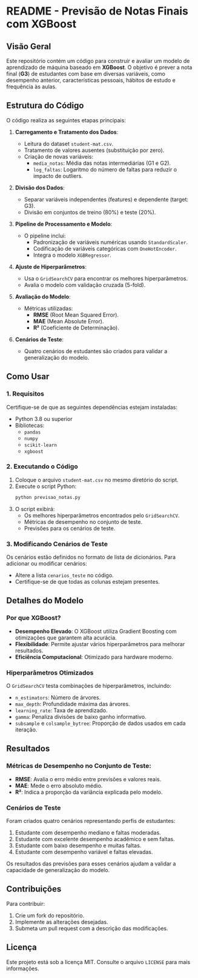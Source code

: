 
# README - Previsão de Notas Finais com XGBoost

## **Visão Geral**
Este repositório contém um código para construir e avaliar um modelo de aprendizado de máquina baseado em **XGBoost**. O objetivo é prever a nota final (**G3**) de estudantes com base em diversas variáveis, como desempenho anterior, características pessoais, hábitos de estudo e frequência às aulas.

## **Estrutura do Código**
O código realiza as seguintes etapas principais:

1. **Carregamento e Tratamento dos Dados**:
   - Leitura do dataset `student-mat.csv`.
   - Tratamento de valores ausentes (substituição por zero).
   - Criação de novas variáveis:
     - `media_notas`: Média das notas intermediárias (G1 e G2).
     - `log_faltas`: Logaritmo do número de faltas para reduzir o impacto de outliers.

2. **Divisão dos Dados**:
   - Separar variáveis independentes (features) e dependente (target: G3).
   - Divisão em conjuntos de treino (80%) e teste (20%).

3. **Pipeline de Processamento e Modelo**:
   - O pipeline inclui:
     - Padronização de variáveis numéricas usando `StandardScaler`.
     - Codificação de variáveis categóricas com `OneHotEncoder`.
     - Integra o modelo `XGBRegressor`.

4. **Ajuste de Hiperparâmetros**:
   - Usa o `GridSearchCV` para encontrar os melhores hiperparâmetros.
   - Avalia o modelo com validação cruzada (5-fold).

5. **Avaliação do Modelo**:
   - Métricas utilizadas:
     - **RMSE** (Root Mean Squared Error).
     - **MAE** (Mean Absolute Error).
     - **R²** (Coeficiente de Determinação).

6. **Cenários de Teste**:
   - Quatro cenários de estudantes são criados para validar a generalização do modelo.

## **Como Usar**

### **1. Requisitos**
Certifique-se de que as seguintes dependências estejam instaladas:
- Python 3.8 ou superior
- Bibliotecas:
  - `pandas`
  - `numpy`
  - `scikit-learn`
  - `xgboost`

### **2. Executando o Código**
1. Coloque o arquivo `student-mat.csv` no mesmo diretório do script.
2. Execute o script Python:
   ```bash
   python previsao_notas.py
   ```
3. O script exibirá:
   - Os melhores hiperparâmetros encontrados pelo `GridSearchCV`.
   - Métricas de desempenho no conjunto de teste.
   - Previsões para os cenários de teste.

### **3. Modificando Cenários de Teste**
Os cenários estão definidos no formato de lista de dicionários. Para adicionar ou modificar cenários:
- Altere a lista `cenarios_teste` no código.
- Certifique-se de que todas as colunas estejam presentes.

## **Detalhes do Modelo**

### **Por que XGBoost?**
- **Desempenho Elevado**: O XGBoost utiliza Gradient Boosting com otimizações que garantem alta acurácia.
- **Flexibilidade**: Permite ajustar vários hiperparâmetros para melhorar resultados.
- **Eficiência Computacional**: Otimizado para hardware moderno.

### **Hiperparâmetros Otimizados**
O `GridSearchCV` testa combinações de hiperparâmetros, incluindo:
- `n_estimators`: Número de árvores.
- `max_depth`: Profundidade máxima das árvores.
- `learning_rate`: Taxa de aprendizado.
- `gamma`: Penaliza divisões de baixo ganho informativo.
- `subsample` e `colsample_bytree`: Proporção de dados usados em cada iteração.

## **Resultados**
### **Métricas de Desempenho no Conjunto de Teste**:
- **RMSE**: Avalia o erro médio entre previsões e valores reais.
- **MAE**: Mede o erro absoluto médio.
- **R²**: Indica a proporção da variância explicada pelo modelo.

### **Cenários de Teste**
Foram criados quatro cenários representando perfis de estudantes:
1. Estudante com desempenho mediano e faltas moderadas.
2. Estudante com excelente desempenho acadêmico e sem faltas.
3. Estudante com baixo desempenho e muitas faltas.
4. Estudante com desempenho variável e faltas elevadas.

Os resultados das previsões para esses cenários ajudam a validar a capacidade de generalização do modelo.

## **Contribuições**
Para contribuir:
1. Crie um fork do repositório.
2. Implemente as alterações desejadas.
3. Submeta um pull request com a descrição das modificações.

## **Licença**
Este projeto está sob a licença MIT. Consulte o arquivo `LICENSE` para mais informações.
